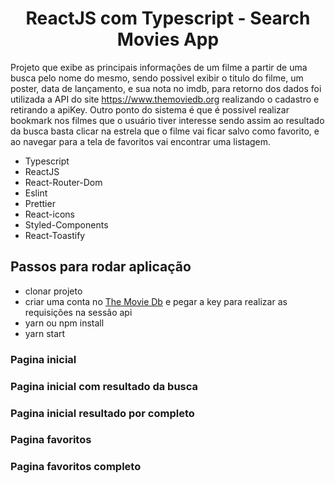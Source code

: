 <h1 align="center">
   ReactJS com Typescript - Search Movies App
</h1>

Projeto que exibe as principais informações de um filme a partir de uma busca pelo nome do mesmo, sendo possivel exibir o titulo do filme, um poster, data de lançamento, e sua nota no imdb, para retorno dos dados foi utilizada a API do site https://www.themoviedb.org realizando o cadastro e retirando a apiKey. Outro ponto do sistema é que é possivel realizar bookmark nos filmes que o usuário tiver interesse sendo assim ao resultado da busca basta clicar na estrela que o filme vai ficar salvo como favorito, e ao navegar para a tela de favoritos vai encontrar uma listagem.


- Typescript
- ReactJS
- React-Router-Dom
- Eslint
- Prettier
- React-icons
- Styled-Components
- React-Toastify


## Passos para rodar aplicação

- clonar projeto
- criar uma conta no [The Movie Db](https://www.themoviedb.org) e pegar a key para realizar as requisições na sessão api
- yarn ou npm install
- yarn start


### Pagina inicial

### Pagina inicial com resultado da busca

### Pagina inicial resultado por completo

### Pagina favoritos

### Pagina favoritos completo
